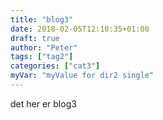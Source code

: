 ```yaml
---
title: "blog3"
date: 2018-02-05T12:10:35+01:00
draft: true
author: "Peter"
tags: ["tag2"]
categories: ["cat3"]
myVar: "myValue for dir2 single"
---
```

det her er blog3
